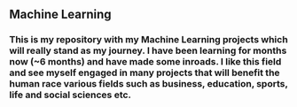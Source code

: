 ## Machine Learning
### This is my repository with my Machine Learning projects which will really stand as my journey. I have been learning for months now (~6 months) and have made some inroads. I like this field and see myself engaged in many projects that will benefit the human race various fields such as business, education, sports, life and social sciences etc.
